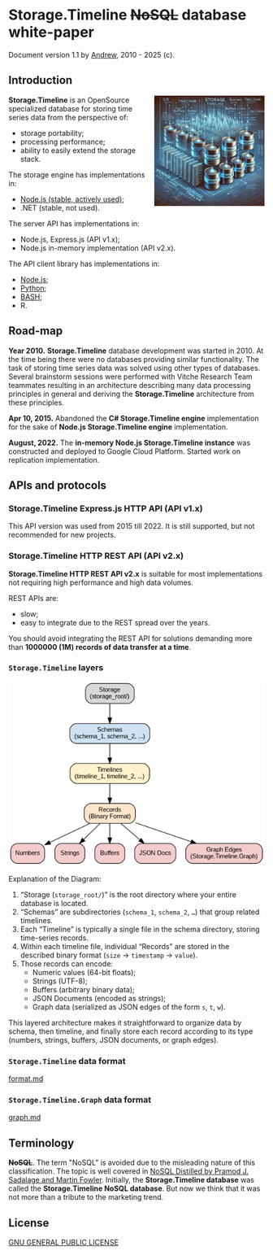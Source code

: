 # Storage.Timeline ~~NoSQL~~ database white-paper
Document version 1.1 by [Andrew](mailto:andrew@fucken.me), 2010 - 2025 (c).

## Introduction

<img src="./storage.timeline.png" alt="Storage.Timeline" style="position: relative; float: right; width: 217px;" />

**Storage.Timeline** is an OpenSource specialized database for storing time series data from the perspective of:
- storage portability;
- processing performance;
- ability to easily extend the storage stack.

The storage engine has implementations in:
- [Node.js (stable, actively used)](https://github.com/vitche/nodejs-storage-timeline);
- .NET (stable, not used).

The server API has implementations in:
- Node.js, Express.js (API v1.x);
- Node.js in-memory implementation (API v2.x).

The API client library has implementations in:
- [Node.js](https://github.com/vitche/nodejs-storage-timeline-client);
- [Python](https://github.com/vitche/python-storage-timeline-client);
- [BASH](https://github.com/vitche/shell-storage-timeline-client);
- R.

## Road-map
**Year 2010.** 
**Storage.Timeline** database development was started in 2010. 
At the time being there were no databases providing similar functionality. 
The task of storing time series data was solved using other types of databases.
Several brainstorm sessions were performed with Vitche Research Team teammates resulting in an architecture describing many 
data processing principles in general and deriving the **Storage.Timeline** architecture from these principles.

**Apr 10, 2015.** Abandoned the **C# Storage.Timeline engine** implementation for the sake of **Node.js Storage.Timeline engine** implementation.

**August, 2022.**
The **in-memory Node.js Storage.Timeline instance** was constructed and deployed to Google Cloud Platform. 
Started work on replication implementation.

## APIs and protocols

### Storage.Timeline Express.js HTTP API (API v1.x)
This API version was used from 2015 till 2022.
It is still supported, but not recommended for new projects.

### Storage.Timeline HTTP REST API (API v2.x)
**Storage.Timeline HTTP REST API v2.x** is suitable for most implementations not requiring high performance and high data volumes.

REST APIs are:
- slow;
- easy to integrate due to the REST spread over the years.

You should avoid integrating the REST API for solutions demanding more than **1000000 (1M) records of data transfer at a time**.

### `Storage.Timeline` layers
![layers.png](./layers.png)

Explanation of the Diagram:

1. “Storage (`storage_root/`)” is the root directory where your entire database is located.
2. “Schemas” are subdirectories (`schema_1`, `schema_2`, `…`) that group related timelines.
3. Each “Timeline” is typically a single file in the schema directory, storing time-series records.
4. Within each timeline file, individual “Records” are stored in the described binary format (`size` → `timestamp` → `value`).
5. Those records can encode:
   - Numeric values (64-bit floats);
   - Strings (UTF-8);
   - Buffers (arbitrary binary data);
   - JSON Documents (encoded as strings);
   - Graph data (serialized as JSON edges of the form `s`, `t`, `w`).

This layered architecture makes it straightforward to organize data by schema, then timeline, and finally store each record according to its type (numbers, strings, buffers, JSON documents, or graph edges).

### `Storage.Timeline` data format
[format.md](./format.md)

### `Storage.Timeline.Graph` data format
[graph.md](./graph.md)

## Terminology

**~~NoSQL~~**. 
The term "NoSQL" is avoided due to the misleading nature of this classification.
The topic is well covered in [NoSQL Distilled by Pramod J. Sadalage and Martin Fowler](https://martinfowler.com/books/nosql.html).
Initially, the **Storage.Timeline database** was called the **Storage.Timeline NoSQL database**.
But now we think that it was not more than a tribute to the marketing trend.

## License
[GNU GENERAL PUBLIC LICENSE](https://github.com/vitche/documentation-storage-timeline/blob/main/LICENSE)

